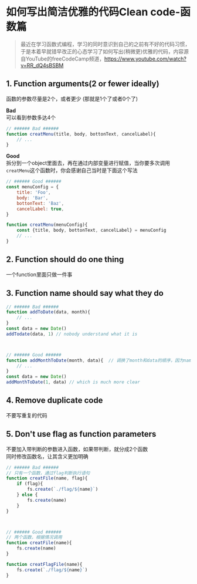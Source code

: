 # 如何写出简洁优雅的代码Clean code-函数篇

> 最近在学习函数式编程，学习的同时意识到自己的之前有不好的代码习惯，于是本着早就错早改正的心态学习了如何写出(稍微更)优雅的代码，内容源自YouTube的freeCodeCamp频道，https://www.youtube.com/watch?v=RR_dQ4sBSBM

## 1. Function arguments(2 or fewer ideally)
函数的参数尽量是2个，或者更少 (那就是1个了或者0个了)

**Bad**  
可以看到参数多达4个
```js
// ###### Bad ######
function creatMenu(title, body, bottonText, cancelLabel){
    // ...
}
```

**Good**  
拆分到一个object里面去，再在通过内部变量进行赋值，当你要多次调用`creatMenu`这个函数时，你会感谢自己当时是下面这个写法
```js
// ###### Good ######
const menuConfig = {
    title: 'Foo',
    body: 'Bar',
    bottonText: 'Baz',
    cancelLabel: true,
}

function creatMenu(menuConfig){
    const {title, body, bottonText, cancelLabel} = menuConfig
    // ...
}
```


## 2. Function should do one thing
一个function里面只做一件事


## 3. Function name should say what they do
```js
// ###### Bad ######
function addToDate(data, month){
    // ...
}
const data = new Date()
addTodate(data, 1) // nobody understand what it is 



// ###### Good ######
function addMonthToDate(month, data){  // 调换了month和data的顺序，因为name是 add month -> data
    // ...
}
const data = new Date()
addMonthToDate(1, data) // which is much more clear

```

## 4. Remove duplicate code
不要写重复的代码

## 5. Don't use flag as function parameters
不要加入带判断的参数进入函数，如果带判断，就分成2个函数  
同时修改函数名，让其含义更加明确
```js
// ###### Bad ######
// 只有一个函数，通过flag判断执行语句
function creatFile(name, flag){
    if (flag){
        fs.create(`./flag/${name}`)
    } else {
        fs.create(name)
    }
}



// ###### Good ######
// 两个函数，根据情况调用
function creatFile(name){
    fs.create(name)
}

function creatFlagFile(name){
    fs.create(`./flag/${name}`)
}
```